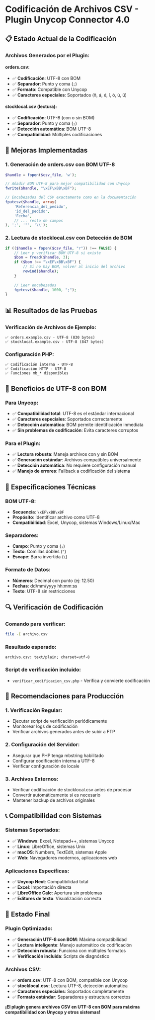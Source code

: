 # Codificación de Archivos CSV - Plugin Unycop Connector 4.0

## 📋 Estado Actual de la Codificación

### **Archivos Generados por el Plugin:**

#### **orders.csv:**
- ✅ **Codificación**: UTF-8 con BOM
- ✅ **Separador**: Punto y coma (`;`)
- ✅ **Formato**: Compatible con Unycop
- ✅ **Caracteres especiales**: Soportados (ñ, á, é, í, ó, ú, ü)

#### **stocklocal.csv (lectura):**
- ✅ **Codificación**: UTF-8 (con o sin BOM)
- ✅ **Separador**: Punto y coma (`;`)
- ✅ **Detección automática**: BOM UTF-8
- ✅ **Compatibilidad**: Múltiples codificaciones

## 🔧 Mejoras Implementadas

### **1. Generación de orders.csv con BOM UTF-8**

```php
$handle = fopen($csv_file, 'w');

// Añadir BOM UTF-8 para mejor compatibilidad con Unycop
fwrite($handle, "\xEF\xBB\xBF");

// Encabezados del CSV exactamente como en la documentación
fputcsv($handle, array(
    'Referencia_del_pedido',
    'id_del_pedido',
    'Fecha',
    // ... resto de campos
), ';', '"', '\\');
```

### **2. Lectura de stocklocal.csv con Detección de BOM**

```php
if (($handle = fopen($csv_file, "r")) !== FALSE) {
    // Leer y verificar BOM UTF-8 si existe
    $bom = fread($handle, 3);
    if ($bom !== "\xEF\xBB\xBF") {
        // Si no hay BOM, volver al inicio del archivo
        rewind($handle);
    }
    
    // Leer encabezados
    fgetcsv($handle, 1000, ";");
}
```

## 📊 Resultados de las Pruebas

### **Verificación de Archivos de Ejemplo:**
```
✅ orders.example.csv - UTF-8 (830 bytes)
✅ stocklocal.example.csv - UTF-8 (847 bytes)
```

### **Configuración PHP:**
```
✅ Codificación interna - UTF-8
✅ Codificación HTTP - UTF-8
✅ Funciones mb_* disponibles
```

## 🎯 Beneficios de UTF-8 con BOM

### **Para Unycop:**
- ✅ **Compatibilidad total**: UTF-8 es el estándar internacional
- ✅ **Caracteres especiales**: Soportados correctamente
- ✅ **Detección automática**: BOM permite identificación inmediata
- ✅ **Sin problemas de codificación**: Evita caracteres corruptos

### **Para el Plugin:**
- ✅ **Lectura robusta**: Maneja archivos con y sin BOM
- ✅ **Generación estándar**: Archivos compatibles universalmente
- ✅ **Detección automática**: No requiere configuración manual
- ✅ **Manejo de errores**: Fallback a codificación del sistema

## 📝 Especificaciones Técnicas

### **BOM UTF-8:**
- **Secuencia**: `\xEF\xBB\xBF`
- **Propósito**: Identificar archivo como UTF-8
- **Compatibilidad**: Excel, Unycop, sistemas Windows/Linux/Mac

### **Separadores:**
- **Campo**: Punto y coma (`;`)
- **Texto**: Comillas dobles (`"`)
- **Escape**: Barra invertida (`\`)

### **Formato de Datos:**
- **Números**: Decimal con punto (ej: 12.50)
- **Fechas**: dd/mm/yyyy hh:mm:ss
- **Texto**: UTF-8 sin restricciones

## 🔍 Verificación de Codificación

### **Comando para verificar:**
```bash
file -I archivo.csv
```

### **Resultado esperado:**
```
archivo.csv: text/plain; charset=utf-8
```

### **Script de verificación incluido:**
- `verificar_codificacion_csv.php` - Verifica y convierte codificación

## 🚀 Recomendaciones para Producción

### **1. Verificación Regular:**
- Ejecutar script de verificación periódicamente
- Monitorear logs de codificación
- Verificar archivos generados antes de subir a FTP

### **2. Configuración del Servidor:**
- Asegurar que PHP tenga mbstring habilitado
- Configurar codificación interna a UTF-8
- Verificar configuración de locale

### **3. Archivos Externos:**
- Verificar codificación de stocklocal.csv antes de procesar
- Convertir automáticamente si es necesario
- Mantener backup de archivos originales

## 📞 Compatibilidad con Sistemas

### **Sistemas Soportados:**
- ✅ **Windows**: Excel, Notepad++, sistemas Unycop
- ✅ **Linux**: LibreOffice, sistemas Unix
- ✅ **macOS**: Numbers, TextEdit, sistemas Apple
- ✅ **Web**: Navegadores modernos, aplicaciones web

### **Aplicaciones Específicas:**
- ✅ **Unycop Next**: Compatibilidad total
- ✅ **Excel**: Importación directa
- ✅ **LibreOffice Calc**: Apertura sin problemas
- ✅ **Editores de texto**: Visualización correcta

## 🎉 Estado Final

### **Plugin Optimizado:**
- ✅ **Generación UTF-8 con BOM**: Máxima compatibilidad
- ✅ **Lectura inteligente**: Manejo automático de codificación
- ✅ **Detección robusta**: Funciona con múltiples formatos
- ✅ **Verificación incluida**: Scripts de diagnóstico

### **Archivos CSV:**
- ✅ **orders.csv**: UTF-8 con BOM, compatible con Unycop
- ✅ **stocklocal.csv**: Lectura UTF-8, detección automática
- ✅ **Caracteres especiales**: Soportados completamente
- ✅ **Formato estándar**: Separadores y estructura correctos

**¡El plugin genera archivos CSV en UTF-8 con BOM para máxima compatibilidad con Unycop y otros sistemas!**